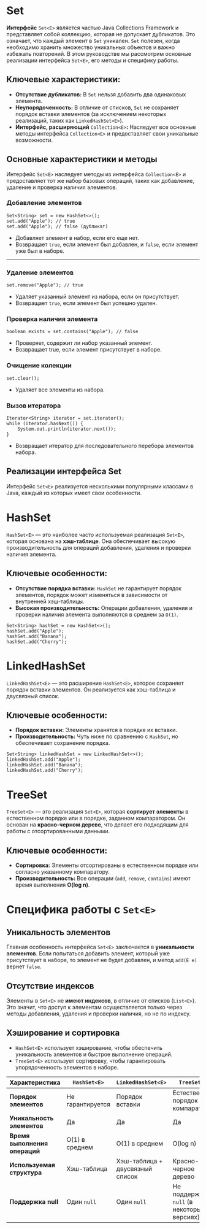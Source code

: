 # Set

**Интерфейс** ```Set<E>``` является частью Java Collections Framework и представляет собой коллекцию, которая не
допускает дубликатов. Это означает, что каждый элемент в ```Set``` уникален. ```Set``` полезен, когда необходимо хранить
множество уникальных объектов и важно избежать повторений. В этом руководстве мы рассмотрим основные реализации
интерфейса ```Set<E>```, его методы и специфику работы.

## Ключевые характеристики:

- **Отсутствие дубликатов:** В ```Set``` нельзя добавить два одинаковых элемента.
- **Неупорядоченность:** В отличие от списков, ```Set``` не сохраняет порядок вставки элементов (за исключением
  некоторых реализаций, таких как ```LinkedHashSet<E>```).
- **Интерфейс, расширяющий** ```Collection<E>```**:** Наследует все основные методы интерфейса ```Collection<E>``` и
  предоставляет свои уникальные возможности.

## Основные характеристики и методы

Интерфейс ```Set<E>``` наследует методы из интерфейса ```Collection<E>``` и предоставляет тот же набор базовых операций,
таких как добавление, удаление и проверка наличия элементов.

### Добавление элементов

```
Set<String> set = new HashSet<>();
set.add("Apple"); // true
set.add("Apple"); // false (дубликат)
```

- Добавляет элемент в набор, если его еще нет.
- Возвращает ```true```, если элемент был добавлен, и ```false```, если элемент уже был в наборе.

---

### Удаление элементов

```
set.remove("Apple"); // true
```

- Удаляет указанный элемент из набора, если он присутствует.
- Возвращает ```true```, если элемент был успешно удален.

### Проверка наличия элемента

```
boolean exists = set.contains("Apple"); // false
```

- Проверяет, содержит ли набор указанный элемент.
- Возвращает true, если элемент присутствует в наборе.

### Очищение колекции

```
set.clear();
```

- Удаляет все элементы из набора.

### Вызов итератора

```
Iterator<String> iterator = set.iterator();
while (iterator.hasNext()) {
    System.out.println(iterator.next());
}
```

- Возвращает итератор для последовательного перебора элементов набора.

## Реализации интерфейса Set<E>

Интерфейс ```Set<E>``` реализуется несколькими популярными классами в Java, каждый из которых имеет свои особенности.

# HashSet<E>

```HashSet<E>``` — это наиболее часто используемая реализация ```Set<E>```, которая основана на **хэш-таблице**. Она
обеспечивает высокую производительность для операций добавления, удаления и проверки наличия элемента.

## Ключевые особенности:

- **Отсутствие порядка вставки:** ```HashSet``` не гарантирует порядок элементов, порядок может изменяться в зависимости
  от внутренней хэш-таблицы.
- **Высокая производительность:** Операции добавления, удаления и проверки наличия элемента выполняются в среднем
  за ```O(1)```.

```
Set<String> hashSet = new HashSet<>();
hashSet.add("Apple");
hashSet.add("Banana");
hashSet.add("Cherry");
```

# LinkedHashSet<E>

```LinkedHashSet<E>``` — это расширение ```HashSet<E>```, которое сохраняет порядок вставки элементов. Он реализуется
как хэш-таблица и двусвязный список.

## Ключевые особенности:

- **Порядок вставки:** Элементы хранятся в порядке их вставки.
- **Производительность:** Чуть ниже по сравнению с ```HashSet```, но обеспечивает сохранение порядка.

```
Set<String> linkedHashSet = new LinkedHashSet<>();
linkedHashSet.add("Apple");
linkedHashSet.add("Banana");
linkedHashSet.add("Cherry");
```

# TreeSet<E>

```TreeSet<E>``` — это реализация ```Set<E>```, которая **сортирует элементы** в естественном порядке или в порядке,
заданном компаратором. Он основан на **красно-черном дереве**, что делает его подходящим для работы с отсортированными
данными.

## Ключевые особенности:

- **Сортировка:** Элементы отсортированы в естественном порядке или согласно указанному компаратору.
- **Производительность:** Все операции (```add```, ```remove```, ```contains```) имеют время выполнения **O(log n)**.

# Специфика работы с ```Set<E>```

## Уникальность элементов

Главная особенность интерфейса ```Set<E>``` заключается в **уникальности элементов**. Если попытаться добавить элемент,
который уже присутствует в наборе, то элемент не будет добавлен, и метод ```add(E e)``` вернет ```false```.

## Отсутствие индексов

Элементы в ```Set<E>``` не **имеют индексов**, в отличие от списков (```List<E>```). Это значит, что доступ к элементам
осуществляется только через методы добавления, удаления и проверки наличия, но не по индексу.

## Хэширование и сортировка

- ```HashSet<E>``` использует хэширование, чтобы обеспечить уникальность элементов и быстрое выполнение операций.
- ```TreeSet<E>``` использует сортировку, чтобы гарантировать упорядоченность элементов в наборе.

| Характеристика                | `HashSet<E>`     | `LinkedHashSet<E>`              | `TreeSet<E>`                                 |
|-------------------------------|------------------|---------------------------------|----------------------------------------------|
| **Порядок элементов**         | Не гарантируется | Порядок вставки                 | Естественный порядок или компаратор          |
| **Уникальность элементов**    | Да               | Да                              | Да                                           |
| **Время выполнения операций** | O(1) в среднем   | O(1) в среднем                  | O(log n)                                     |
| **Используемая структура**    | Хэш-таблица      | Хэш-таблица + двусвязный список | Красно-черное дерево                         |
| **Поддержка null**            | Один `null`      | Один `null`                     | Не поддерживает `null` (в некоторых версиях) |